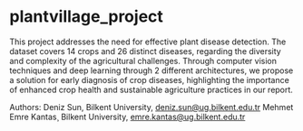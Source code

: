 # plantvillage_project

This project addresses the need for effective plant disease detection. The dataset covers 14 crops and 26 distinct diseases,
regarding the diversity and complexity of the agricultural challenges. Through computer vision techniques and deep learning
through 2 different architectures, we propose a solution for early diagnosis of crop diseases, highlighting the importance
of enhanced crop health and sustainable agriculture practices in our report.

Authors:
Deniz Sun, Bilkent University, deniz.sun@ug.bilkent.edu.tr
Mehmet Emre Kantas¸ Bilkent University, emre.kantas@ug.bilkent.edu.tr

